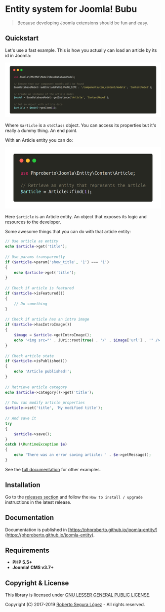 # Entity system for Joomla! Bubu

> Because developing Joomla extensions should be fun and easy.

## Quickstart <a id="quickstart"></a>

Let's use a fast example. This is how you actually can load an article by its id in Joomla:

![Load an article](./docs/img/joomla-load-article.png)

Where `$article` is a `stdClass` object. You can access its properties but it's really a dummy thing. An end point.

With an Article entity you can do:

![Load an article](./docs/img/joomla-entity-load-article.png)

Here `$article` is an Article entity. An object that exposes its logic and resources to the developer.

Some awesome things that you can do with that article entity:

```php
// Use article as entity
echo $article->get('title');

// Use params transparently
if ($article->param('show_title', '1') === '1')
{
	echo $article->get('title');
}

// Check if article is featured
if ($article->isFeatured())
{
	// Do something
}

// Check if article has an intro image
if ($article->hasIntroImage())
{
	$image = $article->getIntroImage();
	echo '<img src="' . JUri::root(true) . '/' . $image['url'] . '" />';
}

// Check article state
if ($article->isPublished())
{
	echo 'Article published!';
}

// Retrieve article category
echo $article->category()->get('title');

// You can modify article properties
$article->set('title', 'My modified title');

// And save it
try	
{
	$article->save();
}
catch (\RuntimeException $e)
{
	echo 'There was an error saving article: ' . $e->getMessage();
}
```

See the [full documentation](https://phproberto.github.io/joomla-entity) for other examples.

## Installation <a id="installation"></a>

Go to the [releases section](https://github.com/phproberto/joomla-entity/releases) and follow the `How to install / upgrade` instructions in the latest release.

## Documentation <a id="documentation"></a>

Documentation is published in [https://phproberto.github.io/joomla-entity/](https://phproberto.github.io/joomla-entity).

## Requirements <a id="requirements"></a>

* **PHP 5.5+** 
* **Joomla! CMS v3.7+**

## Copyright & License <a id="license"></a>

This library is licensed under [GNU LESSER GENERAL PUBLIC LICENSE](./LICENSE).  

Copyright (C) 2017-2019 [Roberto Segura López](http://phproberto.com) - All rights reserved.  
